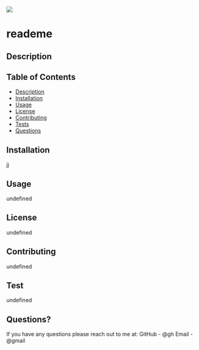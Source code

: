 
  <img src="https://img.shields.io/badge/Readme-generator-bright%20green">
  
  # reademe

  ## Description

  ## Table of Contents
  * [Description](#description)
  * [Installation](#installation)
  * [Usage](#usage)
  * [License](#licience)
  * [Contributing](#contributing)
  * [Tests](#test)
  * [Questions](#questioins)
  
  ## Installation
  jj

  ## Usage
  undefined

  ## License
  undefined

  ## Contributing
  undefined

  ## Test
  undefined

  ## Questions?
  If you have any questions please reach out to me at:
  GitHub - @gh
  Email - @gmail

